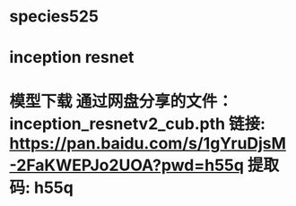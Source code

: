 # species525
# inception resnet
# 模型下载 通过网盘分享的文件：inception_resnetv2_cub.pth 链接: https://pan.baidu.com/s/1gYruDjsM-2FaKWEPJo2UOA?pwd=h55q 提取码: h55q

